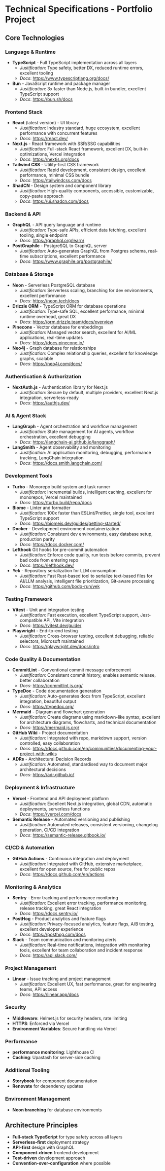 # Technical Specifications - Portfolio Project

## Core Technologies

### Language & Runtime

- **TypeScript** - Full TypeScript implementation across all layers
  - _Justification_: Type safety, better DX, reduced runtime errors, excellent tooling
  - _Docs_: https://www.typescriptlang.org/docs/
- **Bun** - JavaScript runtime and package manager
  - _Justification_: 3x faster than Node.js, built-in bundler, excellent TypeScript support
  - _Docs_: https://bun.sh/docs

### Frontend Stack

- **React** (latest version) - UI library
  - _Justification_: Industry standard, huge ecosystem, excellent performance with concurrent features
  - _Docs_: https://react.dev/
- **Next.js** - React framework with SSR/SSG capabilities
  - _Justification_: Full-stack React framework, excellent DX, built-in optimizations, Vercel integration
  - _Docs_: https://nextjs.org/docs
- **Tailwind CSS** - Utility-first CSS framework
  - _Justification_: Rapid development, consistent design, excellent performance, minimal CSS bundle
  - _Docs_: https://tailwindcss.com/docs
- **ShadCN** - Design system and component library
  - _Justification_: High-quality components, accessible, customizable, copy-paste approach
  - _Docs_: https://ui.shadcn.com/docs

### Backend & API

- **GraphQL** - API query language and runtime
  - _Justification_: Type-safe APIs, efficient data fetching, excellent tooling, single endpoint
  - _Docs_: https://graphql.org/learn/
- **PostGraphile** - PostgreSQL to GraphQL server
  - _Justification_: Auto-generates GraphQL from Postgres schema, real-time subscriptions, excellent performance
  - _Docs_: https://www.graphile.org/postgraphile/

### Database & Storage

- **Neon** - Serverless PostgreSQL database
  - _Justification_: Serverless scaling, branching for dev environments, excellent performance
  - _Docs_: https://neon.tech/docs
- **Drizzle ORM** - TypeScript ORM for database operations
  - _Justification_: Type-safe SQL, excellent performance, minimal runtime overhead, great DX
  - _Docs_: https://orm.drizzle.team/docs/overview
- **Pinecone** - Vector database for embeddings
  - _Justification_: Managed vector search, excellent for AI/ML applications, real-time updates
  - _Docs_: https://docs.pinecone.io/
- **Neo4j** - Graph database for relationships
  - _Justification_: Complex relationship queries, excellent for knowledge graphs, scalable
  - _Docs_: https://neo4j.com/docs/

### Authentication & Authorization

- **NextAuth.js** - Authentication library for Next.js
  - _Justification_: Secure by default, multiple providers, excellent Next.js integration, serverless-ready
  - _Docs_: https://authjs.dev/

### AI & Agent Stack

- **LangGraph** - Agent orchestration and workflow management
  - _Justification_: State management for AI agents, workflow orchestration, excellent debugging
  - _Docs_: https://langchain-ai.github.io/langgraph/
- **LangSmith** - Agent observability and monitoring
  - _Justification_: AI application monitoring, debugging, performance tracking, LangChain integration
  - _Docs_: https://docs.smith.langchain.com/

### Development Tools

- **Turbo** - Monorepo build system and task runner
  - _Justification_: Incremental builds, intelligent caching, excellent for monorepos, Vercel maintained
  - _Docs_: https://turbo.build/repo/docs
- **Biome** - Linter and formatter
  - _Justification_: 100x faster than ESLint/Prettier, single tool, excellent TypeScript support
  - _Docs_: https://biomejs.dev/guides/getting-started/
- **Docker** - Development environment containerization
  - _Justification_: Consistent dev environments, easy database setup, production parity
  - _Docs_: https://docs.docker.com/
- **Lefthook** Git hooks for pre-commit automation
  - _Justification_: Enforce code quality, run tests before commits, prevent bad code from entering repo
  - _Docs_: https://lefthook.dev/
- **Yek** - Repository serialization for LLM consumption
  - _Justification_: Fast Rust-based tool to serialize text-based files for AI/LLM analysis, intelligent file prioritization, Git-aware processing
  - _Docs_: https://github.com/bodo-run/yek

### Testing Framework

- **Vitest** - Unit and integration testing
  - _Justification_: Fast execution, excellent TypeScript support, Jest-compatible API, Vite integration
  - _Docs_: https://vitest.dev/guide/
- **Playwright** - End-to-end testing
  - _Justification_: Cross-browser testing, excellent debugging, reliable selectors, Microsoft maintained
  - _Docs_: https://playwright.dev/docs/intro

### Code Quality & Documentation

- **CommitLint** - Conventional commit message enforcement
  - _Justification_: Consistent commit history, enables semantic release, better collaboration
  - _Docs_: https://commitlint.js.org/
- **TypeDoc** - Code documentation generation
  - _Justification_: Auto-generates docs from TypeScript, excellent integration, beautiful output
  - _Docs_: https://typedoc.org/
- **Mermaid** - Diagram and flowchart generation
  - _Justification_: Create diagrams using markdown-like syntax, excellent for architecture diagrams, flowcharts, and technical documentation
  - _Docs_: https://mermaid.js.org/
- **GitHub Wiki** - Project documentation
  - _Justification_: Integrated with repo, markdown support, version controlled, easy collaboration
  - _Docs_: https://docs.github.com/en/communities/documenting-your-project-with-wikis
- **ADRs** - Architectural Decision Records
  - _Justification_: Automated, standardised way to document major architectural decisions
  - _Docs_: https://adr.github.io/

### Deployment & Infrastructure

- **Vercel** - Frontend and API deployment platform
  - _Justification_: Excellent Next.js integration, global CDN, automatic deployments, serverless functions
  - _Docs_: https://vercel.com/docs
- **Semantic Release** - Automated versioning and publishing
  - _Justification_: Automated releases, consistent versioning, changelog generation, CI/CD integration
  - _Docs_: https://semantic-release.gitbook.io/

### CI/CD & Automation

- **GitHub Actions** - Continuous integration and deployment
  - _Justification_: Integrated with GitHub, extensive marketplace, excellent for open source, free for public repos
  - _Docs_: https://docs.github.com/en/actions

### Monitoring & Analytics

- **Sentry** - Error tracking and performance monitoring
  - _Justification_: Excellent error tracking, performance monitoring, release tracking, great React integration
  - _Docs_: https://docs.sentry.io/
- **PostHog** - Product analytics and feature flags
  - _Justification_: Privacy-focused analytics, feature flags, A/B testing, excellent developer experience
  - _Docs_: https://posthog.com/docs
- **Slack** - Team communication and monitoring alerts
  - _Justification_: Real-time notifications, integration with monitoring tools, excellent for team collaboration and incident response
  - _Docs_: https://api.slack.com/

### Project Management

- **Linear** - Issue tracking and project management
  - _Justification_: Excellent UX, fast performance, great for engineering teams, API access
  - _Docs_: https://linear.app/docs

### Security

- **Middleware**: Helmet.js for security headers, rate limiting
- **HTTPS**: Enforced via Vercel
- **Environment Variables**: Secure handling via Vercel

### Performance

- **performance monitoring**: Lighthouse CI
- **Caching**: Upastash for server-side caching

### Additional Tooling

- **Storybook** for component documentation
- **Renovate** for dependency updates

### Environment Management

- **Neon branching** for database environments

## Architecture Principles

- **Full-stack TypeScript** for type safety across all layers
- **Serverless-first** deployment strategy
- **API-first** design with GraphQL
- **Component-driven** frontend development
- **Test-driven** development approach
- **Convention-over-configuration** where possible
